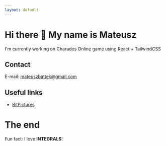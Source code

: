 ```yaml
---
layout: default
---
```


# Hi there 👋 My name is Mateusz

I'm currently working on Charades Online game using React + TailwindCSS

## Contact

E-mail: mateuszbattek@gmail.com

## Useful links

- [BitPictures](https://bitpictures.pl/)

# The end

Fun fact: I love **INTEGRALS**!
